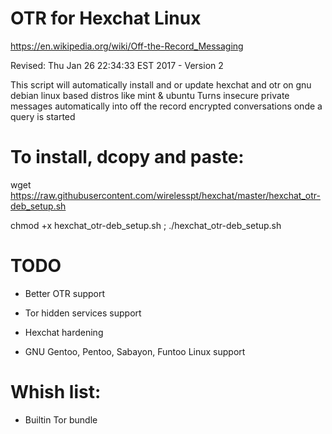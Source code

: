 # OTR for Hexchat Linux
https://en.wikipedia.org/wiki/Off-the-Record_Messaging

Revised: Thu Jan 26 22:34:33 EST 2017 - Version 2

This script will automatically install and or update hexchat and otr on gnu debian linux based distros like mint & ubuntu
Turns insecure private messages automatically into off the record encrypted conversations onde a query is started 

# To install, dcopy and paste:

wget https://raw.githubusercontent.com/wirelesspt/hexchat/master/hexchat_otr-deb_setup.sh

chmod +x hexchat_otr-deb_setup.sh ; ./hexchat_otr-deb_setup.sh

# TODO

* Better OTR support

* Tor hidden services support

* Hexchat hardening

* GNU Gentoo, Pentoo, Sabayon, Funtoo Linux support

# Whish list: 

* Builtin Tor bundle

